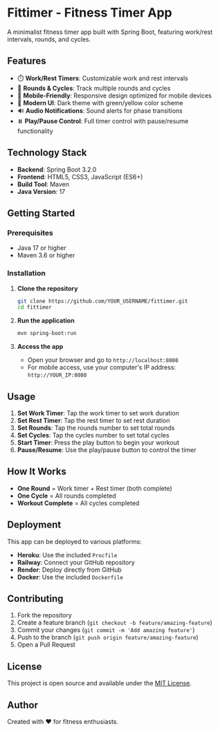 # Fittimer - Fitness Timer App

A minimalist fitness timer app built with Spring Boot, featuring work/rest intervals, rounds, and cycles.

## Features

- ⏱️ **Work/Rest Timers**: Customizable work and rest intervals
- 🔄 **Rounds & Cycles**: Track multiple rounds and cycles
- 📱 **Mobile-Friendly**: Responsive design optimized for mobile devices
- 🎨 **Modern UI**: Dark theme with green/yellow color scheme
- 🔊 **Audio Notifications**: Sound alerts for phase transitions
- ⏸️ **Play/Pause Control**: Full timer control with pause/resume functionality

## Technology Stack

- **Backend**: Spring Boot 3.2.0
- **Frontend**: HTML5, CSS3, JavaScript (ES6+)
- **Build Tool**: Maven
- **Java Version**: 17

## Getting Started

### Prerequisites

- Java 17 or higher
- Maven 3.6 or higher

### Installation

1. **Clone the repository**
   ```bash
   git clone https://github.com/YOUR_USERNAME/fittimer.git
   cd fittimer
   ```

2. **Run the application**
   ```bash
   mvn spring-boot:run
   ```

3. **Access the app**
   - Open your browser and go to `http://localhost:8080`
   - For mobile access, use your computer's IP address: `http://YOUR_IP:8080`

## Usage

1. **Set Work Timer**: Tap the work timer to set work duration
2. **Set Rest Timer**: Tap the rest timer to set rest duration
3. **Set Rounds**: Tap the rounds number to set total rounds
4. **Set Cycles**: Tap the cycles number to set total cycles
5. **Start Timer**: Press the play button to begin your workout
6. **Pause/Resume**: Use the play/pause button to control the timer

## How It Works

- **One Round** = Work timer + Rest timer (both complete)
- **One Cycle** = All rounds completed
- **Workout Complete** = All cycles completed

## Deployment

This app can be deployed to various platforms:

- **Heroku**: Use the included `Procfile`
- **Railway**: Connect your GitHub repository
- **Render**: Deploy directly from GitHub
- **Docker**: Use the included `Dockerfile`

## Contributing

1. Fork the repository
2. Create a feature branch (`git checkout -b feature/amazing-feature`)
3. Commit your changes (`git commit -m 'Add amazing feature'`)
4. Push to the branch (`git push origin feature/amazing-feature`)
5. Open a Pull Request

## License

This project is open source and available under the [MIT License](LICENSE).

## Author

Created with ❤️ for fitness enthusiasts.